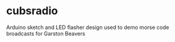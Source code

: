 # cubsradio
Arduino sketch and LED flasher design used to demo morse code broadcasts for Garston Beavers 
